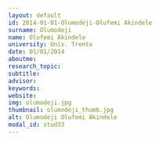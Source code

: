 ```yaml
---
layout: default 
id: 2014-01-01-Olumodeji-Olufemi Akindele
surname: Olumodeji
name: Olufemi Akindele
university: Univ. Trento
date: 01/01/2014
aboutme: 
research_topic: 
subtitle: 
advisor: 
keywords: 
website: 
img: olumodeji.jpg
thumbnail: olumodeji_thumb.jpg
alt: Olumodeji Olufemi Akindele
modal_id: stud33
---
```

